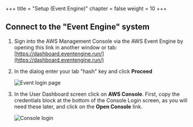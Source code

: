 +++
title = "Setup (Event Engine)"
chapter = false
weight = 10
+++

## Connect to the "Event Engine" system

1. Sign into the AWS Management Console via the AWS Event Engine by opening this link in another window or tab: [https://dashboard.eventengine.run/](https://dashboard.eventengine.run/)

2. In the dialog enter your lab "hash" key and click **Proceed**

    ![Event login page](/images/eventLoginPage.png)

3. In the User Dashboard screen click on **AWS Console**.  First, copy the credentials block at the bottom of the Console Login screen, as you will need these later, and click on the **Open Console** link.

    ![Console login](/images/eventConsoleLogin.png)
